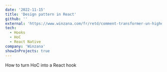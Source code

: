 ```yaml
---
date: '2022-11-15'
title: 'Design pattern in React'
github: ''
external: 'https://www.winzana.com/fr/retd/comment-transformer-un-higher-order-component-en-react-hook'
tech:
  - Hooks
  - HoC
  - React Native
company: 'Winzana'
showInProjects: true
---
```


How to turn HoC into a React hook
